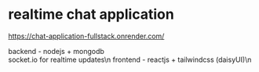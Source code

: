 # realtime chat application

https://chat-application-fullstack.onrender.com/

backend - nodejs + mongodb </br>
socket.io for realtime updates\n
frontend - reactjs + tailwindcss (daisyUI)\n
